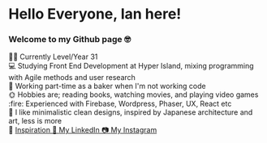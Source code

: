 <h1>Hello Everyone, Ian here!</h1> 
  
  <h3>Welcome to my Github page 🤓</h3>

<p>🏳️‍🌈 Currently Level/Year 31<br>
💻 Studying Front End Development at Hyper Island, mixing programming with Agile methods and user research<br>
🥐 Working part-time as a baker when I'm not working code<br>
🌞 Hobbies are; reading books, watching movies, and playing video games<br>
  :fire: Experienced with Firebase, Wordpress, Phaser, UX, React etc
  <br>
  🌊 I like minimalistic clean designs, inspired by Japanese architecture and art, less is more
  <br>
  💙 <a href="https://www.mikiyakobayashi.com/">Inspiration
   💼 <a href="https://www.linkedin.com/in/ian-wallenberg-258bb521b/">My LinkedIn
 📷 <a href="https://www.instagram.com/Vincentthefox/">My Instagram</p>
  
 <!--- [![Anurag's GitHub stats](https://github-readme-stats.vercel.app/api?username=IanWallenberg)](https://github.com/IanWallenberg/github-readme-stats)>
  
  [![Top Langs](https://github-readme-stats.vercel.app/api/top-langs/?username=IanWallenberg&layout=compact)](https://github.com/anuraghazra/github-readme-stats)
